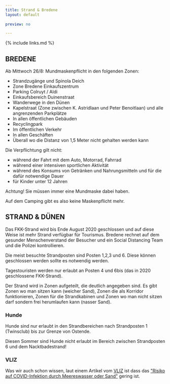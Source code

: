 ```yaml
---
title: Strand & Bredene
layout: default
    
preview: no

---
```


{% include links.md %}

## BREDENE

Ab Mittwoch 26/8: Mundmaskenpflicht in den folgenden Zonen:

- Strandzugänge und Spinola Deich
- Zone Bredene Einkaufszentrum
- Parking Colruyt / Aldi
- Einkaufsbereich Duinenstraat
- Wanderwege in den Dünen
- Kapelstraat (Zone zwischen K. Astridlaan und Peter Benoitlaan) und alle angrenzenden Parkplätze
- In allen öffentlichen Gebäuden
- Recyclingpark
- Im öffentlichen Verkehr
- In allen Geschäften
- Überall wo die Distanz von 1,5 Meter nicht gehalten werden kann

Die Verpflichtung gilt nicht:
- während der Fahrt mit dem Auto, Motorrad, Fahrrad
- während einer intensiven sportlichen Aktivität
- während des Konsums von Getränken und Nahrungsmitteln und für die dafür notwendige Dauer
- für Kinder unter 12 Jahren

Achtung! Sie müssen immer eine Mundmaske dabei haben.

Auf dem Camping gibt es also keine Maskenpflicht mehr. 


## STRAND & DÜNEN

Das FKK-Strand wird bis Ende August 2020 geschlossen und auf diese Weise ist mehr Strand verfügbar für Tourismus. Bredene rechnet auf dem gesunder Menschenverstand der Besucher und ein Social Distancing Team und die Polizei kontrollieren. 

Die meist besuchte Strandposten sind Posten 1,2,3 und 6. Diese können geschlossen werden sollte es notwendig werden. 

Tagestouristen werden nur erlaubt an Posten 4 und 6bis (das in 2020 geschlossene FKK-Strand). 

Der Strand wird in Zonen aufgeteilt, die deutlich angegeben sind. Es gibt Zonen wo man sitzen kann (weicher Sand), Zonen die als Korridor funktionieren, Zonen für die Strandkabinen und 
Zonen wo man nicht sitzen darf sondern frei herumlaufen kann (nasser Sand).

### Hunde

Hunde sind nur erlaubt in den Strandbereichen nach Strandposten 1 (Twinsclub) bis zur Grenze von Ostende.

Diesen Sommer sind Hunde nicht erlaubt im Bereich zwischen Strandposten 6 und dem Nacktbadestrand!

### VLIZ

Was wir auch schon wissen, laut einem Artikel vom [VLIZ](https://vliz.be/) ist dass das ["Risiko auf COVID-Infektion durch Meereswasser oder Sand"](http://www.vliz.be/nl/news?p=show&id=8348) gering ist.
